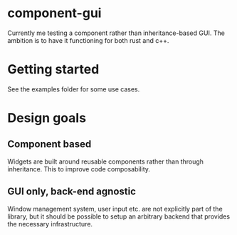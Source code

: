 # component-gui
Currently me testing a component rather than inheritance-based GUI. The ambition is to have it functioning for both rust and c++.

# Getting started

See the examples folder for some use cases.

# Design goals

## Component based

Widgets are built around reusable components rather than through inheritance. This to improve code composability.

## GUI only, back-end agnostic

Window management system, user input etc. are not explicitly part of the library, but it should be possible to setup an arbitrary backend that provides the necessary infrastructure.
